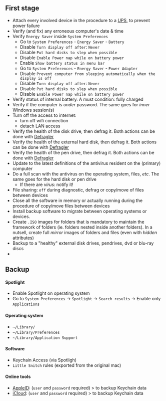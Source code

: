 ## First stage

* Attach every involved device in the procedure to a [UPS](https://en.wikipedia.org/wiki/Uninterruptible_power_supply), to prevent power failure
* Verify (and fix) any erroneous computer's date & time
* Verify `Energy Saver` inside `System Preferences`
    - Go to `System Preferences` - `Energy Saver` - `Battery`
    - Disable `Turn display off after`: `Never`
    - Disable `Put hard disks to slep when possible`
    - Disable `Enable Power nap while on battery power`
    - Enable `Show battery status in menu bar`
    - Go to `System Preferences` - `Energy Saver` - `Power Adapter`
    - Disable `Prevent computer from sleeping automatically when the display is off`
    - Disable `Turn display off after`: `Never`
    - Disable `Put hard disks to slep when possible`
    - Disable `Enable Power nap while on battery power` 
* Verify status of internal battery. A must condition: fully charged
* Verify if the computer is _under_ password. The same goes for _inner_ Windows session(s)
* Turn off the access to internet: 
     - turn off wifi connection 
     - detach LAN access 
* Verify the health of the disk drive, then defrag it. Both actions can be done with [Defragler](https://www.ccleaner.com/defraggler)
* Verify the health of the external hard disk, then defrag it. Both actions can be done with [Defragler](https://www.ccleaner.com/defraggler)
* Verify the health of the pen drive, then defrag it. Both actions can be done with [Defragler](https://www.ccleaner.com/defraggler)
* Update to the latest definitions of the antivirus resident on the (primary) computer
* Do a full scan with the antivirus on the operating system, files, _etc_. The same goes for the hard disk or pen drive
    - If there are _virus_: notify it!
* File sharing: `off` during diagnostic, defrag or copy/move of files between devices
* Close all the software in memory or actually running during the procedure of copy/move files between devices
* Install backup software to migrate between operating systems or devices. 
* Create `.ISO` images for folders that is mandatory to maintain the framework of folders (ie. folders nested inside another folders). In a nutsell, create full _mirror_ images of folders and files (even with _hidden_ attributes)
* Backup to a "healthy" external disk drives, pendrives, dvd or blu-ray discs
* 


## Backup

#### Spotlight

* Enable Spotlight on operating system
* Go to `System Preferences` -> `Spotlight` -> `Search results` -> Enable only `Applications`

#### Operating system

* `~/Library/`
* `~/Library/Preferences`
* `~/Library/Application Support`

#### Software
* Keychain Access (via Spotligh)
* `Little Snitch` rules (exported from the original mac)

#### Online tools
* [AppleID](https://appleid.apple.com/): (`user` and `password` required) > to backup Keychain data
* [iCloud](https://www.icloud.com/): (`user` and `password` required) > to backup Keychain data
